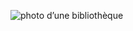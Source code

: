 ![photo d’une bibliothèque](https://en.wikipedia.org/wiki/Library#/media/File:Biblioth%C3%A8que_de_l'Assembl%C3%A9e_Nationale_(Lunon).jpg)
